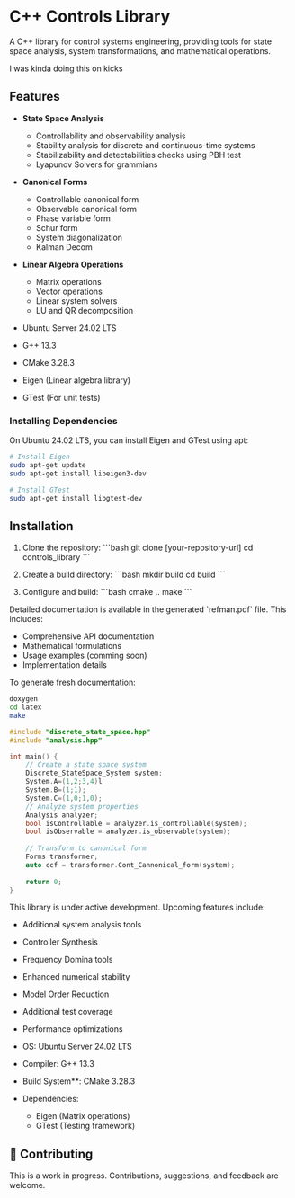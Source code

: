 # C++ Controls Library

A C++ library for control systems engineering, providing tools for state space analysis, system transformations, and mathematical operations.

I was kinda doing this on kicks
## Features

- **State Space Analysis**
  - Controllability and observability analysis
  - Stability analysis for discrete and continuous-time systems
  - Stabilizability and detectabilities checks using PBH test
  - Lyapunov Solvers for grammians 

- **Canonical Forms**
  - Controllable canonical form
  - Observable canonical form
  - Phase variable form
  - Schur form
  - System diagonalization
  - Kalman Decom 

- **Linear Algebra Operations**
  - Matrix operations
  - Vector operations
  - Linear system solvers
  - LU and QR decomposition


- Ubuntu Server 24.02 LTS
- G++ 13.3
- CMake 3.28.3
- Eigen (Linear algebra library)
- GTest (For unit tests)

### Installing Dependencies

On Ubuntu 24.02 LTS, you can install Eigen and GTest using apt:

```bash
# Install Eigen
sudo apt-get update
sudo apt-get install libeigen3-dev

# Install GTest
sudo apt-get install libgtest-dev
```

## Installation

1. Clone the repository:
\`\`\`bash
git clone [your-repository-url]
cd controls_library
\`\`\`

2. Create a build directory:
\`\`\`bash
mkdir build
cd build
\`\`\`

3. Configure and build:
\`\`\`bash
cmake ..
make
\`\`\`


Detailed documentation is available in the generated \`refman.pdf\` file. This includes:
- Comprehensive API documentation
- Mathematical formulations
- Usage examples (comming soon)
- Implementation details

To generate fresh documentation:
```bash
doxygen
cd latex
make
```


```cpp
#include "discrete_state_space.hpp"
#include "analysis.hpp"

int main() {
    // Create a state space system
    Discrete_StateSpace_System system;
    System.A=(1,2;3,4)l
    System.B=(1;1);
    System.C=(1,0;1,0);
    // Analyze system properties
    Analysis analyzer;
    bool isControllable = analyzer.is_controllable(system);
    bool isObservable = analyzer.is_observable(system);
    
    // Transform to canonical form
    Forms transformer;
    auto ccf = transformer.Cont_Cannonical_form(system);
    
    return 0;
}
```


This library is under active development. Upcoming features include:
- Additional system analysis tools
- Controller Synthesis
- Frequency Domina tools
- Enhanced numerical stability
- Model Order Reduction
- Additional test coverage
- Performance optimizations


- OS: Ubuntu Server 24.02 LTS
- Compiler: G++ 13.3
- Build System**: CMake 3.28.3
- Dependencies:
  - Eigen (Matrix operations)
  - GTest (Testing framework)


## 👥 Contributing

This is a work in progress. Contributions, suggestions, and feedback are welcome.

